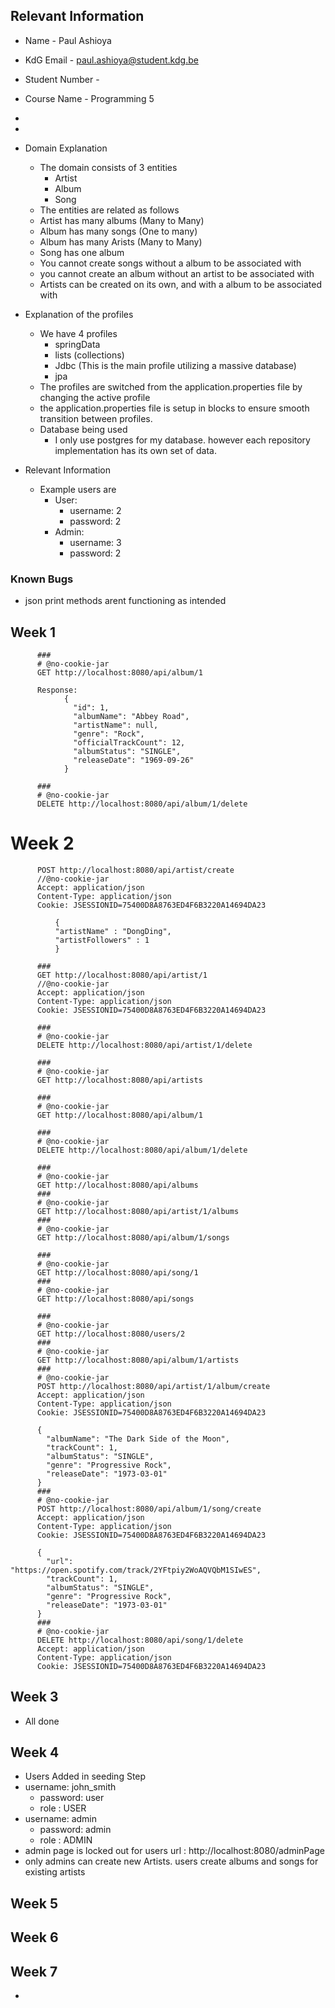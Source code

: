 
## Relevant Information
- Name - Paul Ashioya
- KdG Email - paul.ashioya@student.kdg.be
- Student Number - 
- Course Name - Programming 5
- 
- 

- Domain Explanation
    - The domain consists of 3 entities 
      - Artist
      - Album
      - Song
    - The entities are related as follows
    - Artist has many albums (Many to Many)
    - Album has many songs (One to many)
    - Album has many Arists (Many to Many)
    - Song has one album
    - You cannot create songs without a album to be associated with
    - you cannot create an album without an artist to be associated with
    - Artists can be created on its own, and with a album to be associated with
- Explanation of the profiles
  - We have 4 profiles
    - springData
    - lists (collections)
    - Jdbc  (This is the main profile utilizing a massive database)
    - jpa
  - The profiles are switched from the application.properties file by changing the active profile
  - the application.properties file is setup in blocks to ensure smooth transition between profiles.
  - Database being used
    - I only use postgres for my database. however each repository implementation has its own set of data.

- Relevant Information
  - Example users are
    - User: 
      - username: 2 
      - password: 2
    - Admin:
      - username: 3
      - password: 2


### Known Bugs
- json print methods arent functioning as intended

## Week 1
```HttpRequests
      ###
      # @no-cookie-jar
      GET http://localhost:8080/api/album/1
      
      Response:
            {
              "id": 1,
              "albumName": "Abbey Road",
              "artistName": null,
              "genre": "Rock",
              "officialTrackCount": 12,
              "albumStatus": "SINGLE",
              "releaseDate": "1969-09-26"
            }
      
      ###
      # @no-cookie-jar
      DELETE http://localhost:8080/api/album/1/delete
```
# Week 2
```HttpRequests
      POST http://localhost:8080/api/artist/create
      //@no-cookie-jar
      Accept: application/json
      Content-Type: application/json
      Cookie: JSESSIONID=75400D8A8763ED4F6B3220A14694DA23
      
          {
          "artistName" : "DongDing",
          "artistFollowers" : 1
          }
      
      ###
      GET http://localhost:8080/api/artist/1
      //@no-cookie-jar
      Accept: application/json
      Content-Type: application/json
      Cookie: JSESSIONID=75400D8A8763ED4F6B3220A14694DA23
      
      ###
      # @no-cookie-jar
      DELETE http://localhost:8080/api/artist/1/delete
      
      ###
      # @no-cookie-jar
      GET http://localhost:8080/api/artists
      
      ###
      # @no-cookie-jar
      GET http://localhost:8080/api/album/1
      
      ###
      # @no-cookie-jar
      DELETE http://localhost:8080/api/album/1/delete
      
      ###
      # @no-cookie-jar
      GET http://localhost:8080/api/albums
      ###
      # @no-cookie-jar
      GET http://localhost:8080/api/artist/1/albums
      ###
      # @no-cookie-jar
      GET http://localhost:8080/api/album/1/songs
      
      ###
      # @no-cookie-jar
      GET http://localhost:8080/api/song/1
      ###
      # @no-cookie-jar
      GET http://localhost:8080/api/songs
      
      ###
      # @no-cookie-jar
      GET http://localhost:8080/users/2
      ###
      # @no-cookie-jar
      GET http://localhost:8080/api/album/1/artists
      ###
      # @no-cookie-jar
      POST http://localhost:8080/api/artist/1/album/create
      Accept: application/json
      Content-Type: application/json
      Cookie: JSESSIONID=75400D8A8763ED4F6B3220A14694DA23
      
      {
        "albumName": "The Dark Side of the Moon",
        "trackCount": 1,
        "albumStatus": "SINGLE",
        "genre": "Progressive Rock",
        "releaseDate": "1973-03-01"
      }
      ###
      # @no-cookie-jar
      POST http://localhost:8080/api/album/1/song/create
      Accept: application/json
      Content-Type: application/json
      Cookie: JSESSIONID=75400D8A8763ED4F6B3220A14694DA23
      
      {
        "url": "https://open.spotify.com/track/2YFtpiy2WoAQVQbM1SIwES",
        "trackCount": 1,
        "albumStatus": "SINGLE",
        "genre": "Progressive Rock",
        "releaseDate": "1973-03-01"
      }
      ###
      # @no-cookie-jar
      DELETE http://localhost:8080/api/song/1/delete
      Accept: application/json
      Content-Type: application/json
      Cookie: JSESSIONID=75400D8A8763ED4F6B3220A14694DA23
```
## Week 3
  - All done
## Week 4
  -  Users Added in seeding Step
  - username: john_smith 
    - password: user 
    - role : USER
  - username: admin 
    - password: admin  
    - role : ADMIN
  - admin page is locked out for users url : http://localhost:8080/adminPage
  - only admins can create new Artists. users create albums and songs for existing artists
##  Week 5
##  Week 6
##  Week 7
  - 